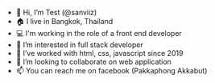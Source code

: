 - 👋 Hi, I’m Test (@sanviiz)
- 🏠 I live in Bangkok, Thailand
- 💻 I'm working in the role of a front end developer
- 👀 I’m interested in full stack developer
- 🌱 I’ve worked with html, css, javascript since 2019
- 💞️ I’m looking to collaborate on web application
- 📫 You can reach me on facebook (Pakkaphong Akkabut)

<!---
sanviiz/sanviiz is a ✨ special ✨ repository because its `README.md` (this file) appears on your GitHub profile.
You can click the Preview link to take a look at your changes.
--->
